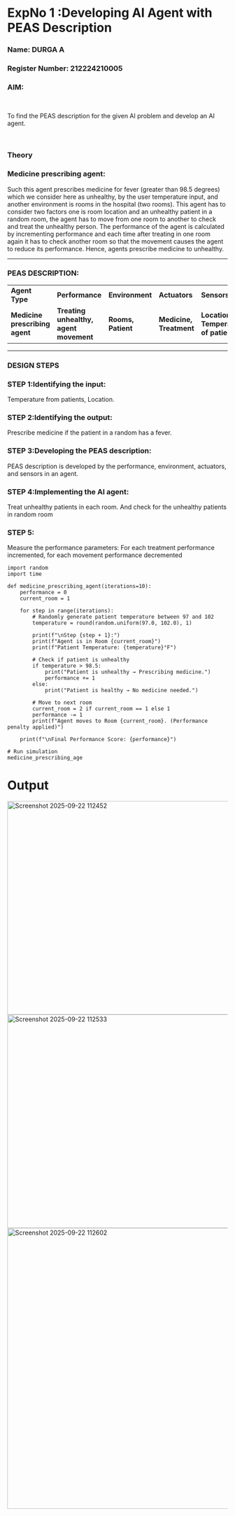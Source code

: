 <h1>ExpNo 1 :Developing AI Agent with PEAS Description</h1>
<h3>Name: DURGA A </h3>
<h3>Register Number: 212224210005</h3>


<h3>AIM:</h3>
<br>
<p>To find the PEAS description for the given AI problem and develop an AI agent.</p>
<br>
<h3>Theory</h3>
<h3>Medicine prescribing agent:</h3>
<p>Such this agent prescribes medicine for fever (greater than 98.5 degrees) which we consider here as unhealthy, by the user temperature input, and another environment is rooms in the hospital (two rooms). This agent has to consider two factors one is room location and an unhealthy patient in a random room, the agent has to move from one room to another to check and treat the unhealthy person. The performance of the agent is calculated by incrementing performance and each time after treating in one room again it has to check another room so that the movement causes the agent to reduce its performance. Hence, agents prescribe medicine to unhealthy.</p>
<hr>
<h3>PEAS DESCRIPTION:</h3>
<table>
  <tr>
    <td><strong>Agent Type</strong></td>
    <td><strong>Performance</strong></td>
     <td><strong>Environment</strong></td>
    <td><strong>Actuators</strong></td>
    <td><strong>Sensors</strong></td>
  </tr>
    <tr>
    <td><strong>Medicine prescribing agent</strong></td>
    <td><strong>Treating unhealthy, agent movement</strong></td>
     <td><strong>Rooms, Patient</strong></td>
    <td><strong>Medicine, Treatment</strong></td>
    <td><strong>Location, Temperature of patient</strong></td>
  </tr>
</table>
<hr>
<H3>DESIGN STEPS</H3>
<h3>STEP 1:Identifying the input:</h3>
<p>Temperature from patients, Location.</p>
<h3>STEP 2:Identifying the output:</h3>
<p>Prescribe medicine if the patient in a random has a fever.</p>
<h3>STEP 3:Developing the PEAS description:</h3>
<p>PEAS description is developed by the performance, environment, actuators, and sensors in an agent.</p>
<h3>STEP 4:Implementing the AI agent:</h3>
<p>Treat unhealthy patients in each room. And check for the unhealthy patients in random room</p>
<h3>STEP 5:</h3>
<p>Measure the performance parameters: For each treatment performance incremented, for each movement performance decremented</p>

```
import random
import time

def medicine_prescribing_agent(iterations=10):
    performance = 0
    current_room = 1

    for step in range(iterations):
        # Randomly generate patient temperature between 97 and 102
        temperature = round(random.uniform(97.0, 102.0), 1)

        print(f"\nStep {step + 1}:")
        print(f"Agent is in Room {current_room}")
        print(f"Patient Temperature: {temperature}°F")

        # Check if patient is unhealthy
        if temperature > 98.5:
            print("Patient is unhealthy → Prescribing medicine.")
            performance += 1
        else:
            print("Patient is healthy → No medicine needed.")

        # Move to next room
        current_room = 2 if current_room == 1 else 1
        performance -= 1
        print(f"Agent moves to Room {current_room}. (Performance penalty applied)")

    print(f"\nFinal Performance Score: {performance}")

# Run simulation
medicine_prescribing_age
```
# Output 
<img width="574" height="488" alt="Screenshot 2025-09-22 112452" src="https://github.com/user-attachments/assets/14af8336-7e33-480d-a0b8-6dde92cf337d" />
<img width="599" height="488" alt="Screenshot 2025-09-22 112533" src="https://github.com/user-attachments/assets/32266bba-4073-4395-8f4b-4ab98c4139d4" />
<img width="650" height="642" alt="Screenshot 2025-09-22 112602" src="https://github.com/user-attachments/assets/e0823b42-ca77-40b8-a746-2d7558e4ac8a" />




